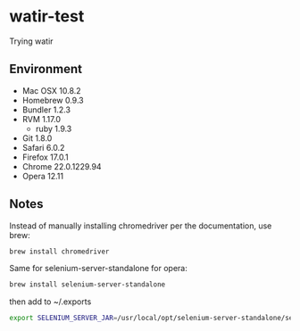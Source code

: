 watir-test
==========

Trying watir

## Environment

* Mac OSX 10.8.2
* Homebrew 0.9.3
* Bundler 1.2.3
* RVM 1.17.0
  * ruby 1.9.3
* Git 1.8.0
* Safari 6.0.2
* Firefox 17.0.1
* Chrome 22.0.1229.94
* Opera 12.11

## Notes

Instead of manually installing chromedriver per the documentation, use brew:

```bash
brew install chromedriver
```

Same for selenium-server-standalone for opera:

```bash
brew install selenium-server-standalone
```

then add to ~/.exports

```bash
export SELENIUM_SERVER_JAR=/usr/local/opt/selenium-server-standalone/selenium-server-standalone-2.25.0.jar
```
